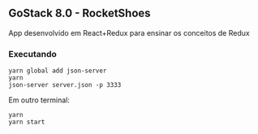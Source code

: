 ## GoStack 8.0 - RocketShoes

App desenvolvido em React+Redux para ensinar os conceitos de Redux

### Executando

```
yarn global add json-server
yarn
json-server server.json -p 3333
```

Em outro terminal:

```
yarn
yarn start
```

